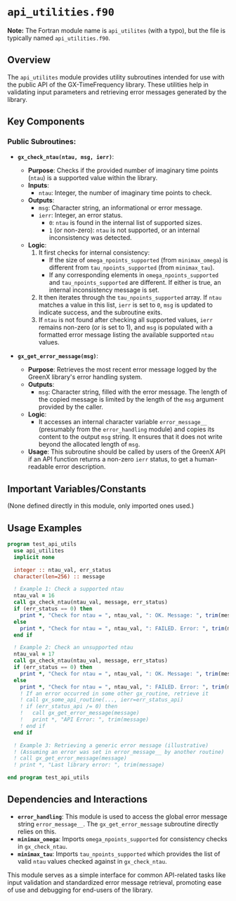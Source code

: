 # `api_utilities.f90`

**Note:** The Fortran module name is `api_utilites` (with a typo), but the file is typically named `api_utilities.f90`.

## Overview

The `api_utilites` module provides utility subroutines intended for use with the public API of the GX-TimeFrequency library. These utilities help in validating input parameters and retrieving error messages generated by the library.

## Key Components

### Public Subroutines:

- **`gx_check_ntau(ntau, msg, ierr)`**:
    - **Purpose**: Checks if the provided number of imaginary time points (`ntau`) is a supported value within the library.
    - **Inputs**:
        - `ntau`: Integer, the number of imaginary time points to check.
    - **Outputs**:
        - `msg`: Character string, an informational or error message.
        - `ierr`: Integer, an error status.
            - `0`: `ntau` is found in the internal list of supported sizes.
            - `1` (or non-zero): `ntau` is not supported, or an internal inconsistency was detected.
    - **Logic**:
        1. It first checks for internal consistency:
            - If the size of `omega_npoints_supported` (from `minimax_omega`) is different from `tau_npoints_supported` (from `minimax_tau`).
            - If any corresponding elements in `omega_npoints_supported` and `tau_npoints_supported` are different.
            If either is true, an internal inconsistency message is set.
        2. It then iterates through the `tau_npoints_supported` array. If `ntau` matches a value in this list, `ierr` is set to `0`, `msg` is updated to indicate success, and the subroutine exits.
        3. If `ntau` is not found after checking all supported values, `ierr` remains non-zero (or is set to 1), and `msg` is populated with a formatted error message listing the available supported `ntau` values.

- **`gx_get_error_message(msg)`**:
    - **Purpose**: Retrieves the most recent error message logged by the GreenX library's error handling system.
    - **Outputs**:
        - `msg`: Character string, filled with the error message. The length of the copied message is limited by the length of the `msg` argument provided by the caller.
    - **Logic**:
        - It accesses an internal character variable `error_message__` (presumably from the `error_handling` module) and copies its content to the output `msg` string. It ensures that it does not write beyond the allocated length of `msg`.
    - **Usage**: This subroutine should be called by users of the GreenX API if an API function returns a non-zero `ierr` status, to get a human-readable error description.

## Important Variables/Constants

(None defined directly in this module, only imported ones used.)

## Usage Examples

```fortran
program test_api_utils
  use api_utilites
  implicit none

  integer :: ntau_val, err_status
  character(len=256) :: message

  ! Example 1: Check a supported ntau
  ntau_val = 16
  call gx_check_ntau(ntau_val, message, err_status)
  if (err_status == 0) then
    print *, "Check for ntau = ", ntau_val, ": OK. Message: ", trim(message)
  else
    print *, "Check for ntau = ", ntau_val, ": FAILED. Error: ", trim(message)
  end if

  ! Example 2: Check an unsupported ntau
  ntau_val = 17
  call gx_check_ntau(ntau_val, message, err_status)
  if (err_status == 0) then
    print *, "Check for ntau = ", ntau_val, ": OK. Message: ", trim(message)
  else
    print *, "Check for ntau = ", ntau_val, ": FAILED. Error: ", trim(message)
    ! If an error occurred in some other gx_routine, retrieve it
    ! call gx_some_api_routine(..., ierr=err_status_api)
    ! if (err_status_api /= 0) then
    !   call gx_get_error_message(message)
    !   print *, "API Error: ", trim(message)
    ! end if
  end if

  ! Example 3: Retrieving a generic error message (illustrative)
  ! (Assuming an error was set in error_message__ by another routine)
  ! call gx_get_error_message(message)
  ! print *, "Last library error: ", trim(message)

end program test_api_utils
```

## Dependencies and Interactions

- **`error_handling`**: This module is used to access the global error message string `error_message__`. The `gx_get_error_message` subroutine directly relies on this.
- **`minimax_omega`**: Imports `omega_npoints_supported` for consistency checks in `gx_check_ntau`.
- **`minimax_tau`**: Imports `tau_npoints_supported` which provides the list of valid `ntau` values checked against in `gx_check_ntau`.

This module serves as a simple interface for common API-related tasks like input validation and standardized error message retrieval, promoting ease of use and debugging for end-users of the library.
